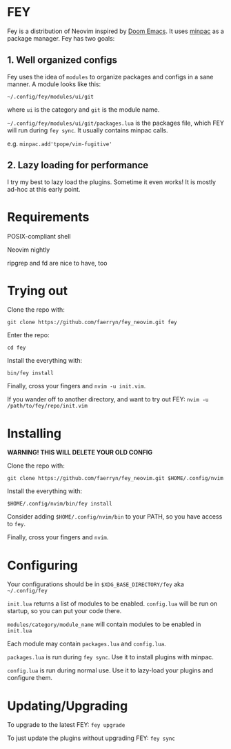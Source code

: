 # FEY
Fey is a distribution of Neovim inspired by [Doom Emacs](https://github.com/hlissner/doom-emacs). It uses [minpac](https://github.com/k-takata/minpac) as a package manager. Fey has two goals:

## 1. Well organized configs
Fey uses the idea of `modules` to organize packages and configs in a sane manner. A module looks like this:

`~/.config/fey/modules/ui/git`

where `ui` is the category and `git` is the module name.

`~/.config/fey/modules/ui/git/packages.lua` is the packages file, which FEY will run during `fey sync`. It usually contains minpac calls.

e.g. `minpac.add'tpope/vim-fugitive'`

## 2. Lazy loading for performance
I try my best to lazy load the plugins. Sometime it even works! It is mostly ad-hoc at this early point.

# Requirements
POSIX-compliant shell

Neovim nightly

ripgrep and fd are nice to have, too

# Trying out

Clone the repo with:

`git clone https://github.com/faerryn/fey_neovim.git fey`

Enter the repo:

`cd fey`

Install the everything with:

`bin/fey install`

Finally, cross your fingers and `nvim -u init.vim`.

If you wander off to another directory, and want to try out FEY:
`nvim -u /path/to/fey/repo/init.vim`

# Installing
**WARNING! THIS WILL DELETE YOUR OLD CONFIG**

Clone the repo with:

`git clone https://github.com/faerryn/fey_neovim.git $HOME/.config/nvim`

Install the everything with:

`$HOME/.config/nvim/bin/fey install`

Consider adding `$HOME/.config/nvim/bin` to your PATH, so you have access to `fey`.

Finally, cross your fingers and `nvim`.

# Configuring
Your configurations should be in `$XDG_BASE_DIRECTORY/fey` aka `~/.config/fey`

`init.lua` returns a list of modules to be enabled.
`config.lua` will be run on startup, so you can put your code there.

`modules/category/module_name` will contain modules to be enabled in `init.lua`

Each module may contain `packages.lua` and `config.lua`.

`packages.lua` is run during `fey sync`. Use it to install plugins with minpac.

`config.lua` is run during normal use. Use it to lazy-load your plugins and configure them.

# Updating/Upgrading
To upgrade to the latest FEY:
`fey upgrade`

To just update the plugins without upgrading FEY:
`fey sync`
